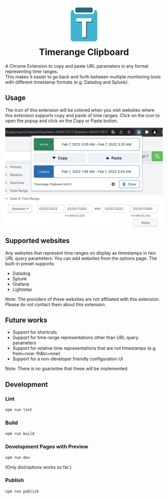 <h1 align="center">
<img src="https://raw.githubusercontent.com/HirokiCHIBA/timerange-clipboard/main/assets/store/icon.png" alt="icon"><br>
Timerange Clipboard
</h1>

A Chrome Extension to copy and paste URL parameters in any format representing time ranges.  
This makes it easier to go back and forth between multiple monitoring tools with different timestamp formats (e.g. Datadog and Splunk).

## Usage

The icon of this extension will be colored when you visit websites where this extension supports copy and paste of time ranges. Click on the icon to open the popup and click on the Copy or Paste button.

<div align="center">
<img src="https://raw.githubusercontent.com/HirokiCHIBA/timerange-clipboard/main/assets/store/screenshot1.png" alt="icon" width="600">
</div>

## Supported websites
Any websites that represent time ranges on display as timestamps in two URL query parameters. You can add websites from the options page. The built-in preset supports:

- Datadog
- Splunk
- Grafana
- Lightstep

Note: The providers of these websites are not affiliated with this extension. Please do not contact them about this extension.

## Future works

- Support for shortcuts
- Support for time range representations other than URL query parameters
- Support for relative time representations that are not timestamps (e.g. from=now-1h&to=now)
- Support for a non-developer friendly configuration UI

Note: There is no guarantee that these will be implemented.

## Development

### Lint

```sh
npm run lint
```

### Build

```sh
npm run build
```

### Development Pages with Preview

```sh
npm run dev
```
(Only dist/options works so far.)

### Publish

```sh
npm run publish
```
